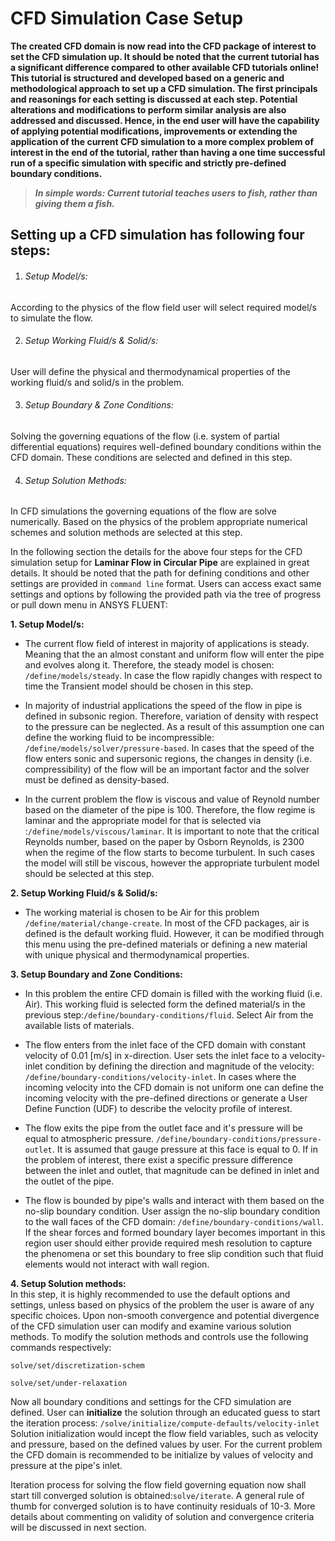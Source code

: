 # CFD Simulation Case Setup

**The created CFD domain is now read into the CFD package of interest to set the CFD simulation up. It should be noted that the current tutorial has a significant difference compared to other available CFD tutorials online! This tutorial is structured and developed based on a generic and methodological approach to set up a CFD simulation. The first principals and reasonings for each setting is discussed at each step. Potential alterations and modifications to perform similar analysis are also addressed and discussed. Hence, in the end user will have the capability of applying potential modifications, improvements or extending the application of the current CFD simulation to a more complex problem of interest in the end of the tutorial, rather than having a one time successful run of a specific simulation with specific and strictly pre-defined boundary conditions.**

> **_In simple words: Current tutorial teaches users to fish, rather than giving them a fish._**

## Setting up a CFD simulation has following four steps:  
1. ###### Setup Model/s:   
According to the physics of the flow field user will select required model/s to simulate the flow.

2. ###### Setup Working Fluid/s & Solid/s:   
User will define the physical and thermodynamical properties of the working fluid/s and solid/s in the problem.    

3. ###### Setup Boundary & Zone Conditions:    
Solving the governing equations of the flow (i.e. system of partial differential equations) requires well-defined boundary conditions within the CFD domain. These conditions are selected and defined in this step.

4. ###### Setup Solution Methods:    
In CFD simulations the governing equations of the flow are solve numerically. Based on the physics of the problem appropriate numerical schemes and solution methods are selected at this step.

 In the following section the details for the above four steps for the CFD simulation setup for **Laminar Flow in Circular Pipe** are explained in great details. It should be noted that the path for defining conditions and other settings are provided in `command line` format. Users can access exact same settings and options by following the provided path via the tree of progress or pull down menu in ANSYS FLUENT:

**1. Setup Model/s:**
* The current flow field of interest in majority of applications is steady. Meaning that the an almost constant and uniform flow will enter the pipe and evolves along it. Therefore, the steady model is chosen: `/define/models/steady`. In case the flow rapidly changes with respect to time the Transient model should be chosen in this step.  

* In majority of industrial applications the speed of the flow in pipe is defined in subsonic region. Therefore, variation of density with respect to the pressure can be neglected. As a result of this assumption one can define the working fluid to be incompressible: `/define/models/solver/pressure-based`. In cases that the speed of the flow enters sonic and supersonic regions, the changes in density (i.e. compressibility) of the flow will be an important factor and the solver must be defined as density-based.

* In the current problem the flow is viscous and value of Reynold number based on the diameter of the pipe is 100. Therefore, the flow regime is laminar and the appropriate model for that is selected via :`/define/models/viscous/laminar`. It is important to note that the critical Reynolds number, based on the paper by Osborn Reynolds, is 2300 when the regime of the flow starts to become turbulent. In such cases the model will still be viscous, however the appropriate turbulent model should be selected at this step.

**2. Setup Working Fluid/s & Solid/s:**  
* The working material is chosen to be Air for this problem `/define/material/change-create`. In most of the CFD packages, air is defined is the default working fluid. However, it can be modified through this menu using the pre-defined materials or defining a new material with unique physical and thermodynamical properties.

**3. Setup Boundary and Zone Conditions:**    
* In this problem the entire CFD domain is filled with the working fluid (i.e. Air). This working fluid is selected form the defined material/s in the previous step:`/define/boundary-conditions/fluid`. Select Air from the available lists of materials.

* The flow enters from the inlet face of the CFD domain with constant velocity of 0.01 [m/s] in x-direction. User sets the inlet face to a velocity-inlet condition by defining the direction and magnitude of the velocity: `/define/boundary-conditions/velocity-inlet`.
In cases where the incoming velocity into the CFD domain is not uniform one can define the incoming velocity with the pre-defined directions or generate a User Define Function (UDF) to describe the velocity profile of interest.

* The flow exits the pipe from the outlet face and it's pressure will be equal to atmospheric pressure. `/define/boundary-conditions/pressure-outlet`. It is assumed that gauge pressure at this face is equal to 0. If in the problem of interest, there exist a specific pressure difference between the inlet and outlet, that magnitude can be defined in inlet and the outlet of the pipe.

* The flow is bounded by pipe's walls and interact with them based on the no-slip boundary condition. User assign the no-slip boundary condition to the wall faces of the CFD domain: `/define/boundary-conditions/wall`. If the shear forces and formed boundary layer becomes important in this region user should either provide required mesh resolution to capture the phenomena or set this boundary to free slip condition such that fluid elements would not interact with wall region.

**4. Setup Solution methods:**   
In this step, it is highly recommended to use the default options and settings, unless based on physics of the problem the user is aware of any specific choices. Upon non-smooth convergence and potential divergence of the CFD simulation user can modify and examine various solution methods. To modify the solution methods and controls use the following commands respectively:

`solve/set/discretization-schem`

`solve/set/under-relaxation`

Now all boundary conditions and settings for the CFD simulation are defined. User can **initialize** the solution through an educated guess to start the iteration process: `/solve/initialize/compute-defaults/velocity-inlet`
Solution initialization would incept the flow field variables, such as velocity and pressure, based on the defined values by user. For the current problem the CFD domain is recommended to be initialize by values of velocity and pressure at the pipe's inlet.

Iteration process for solving the flow field governing equation now shall start till converged solution is obtained:`solve/iterate`. A general rule of thumb for converged solution is to have continuity residuals of 10-3. More details about commenting on validity of solution and convergence criteria will be discussed in next section.
